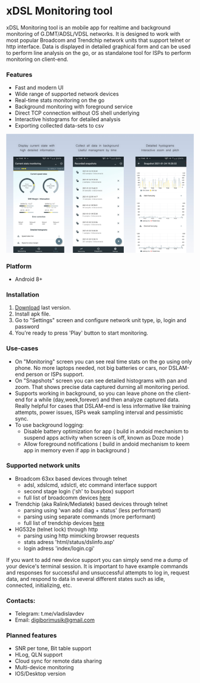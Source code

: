 

# xDSL Monitoring tool

xDSL Monitoring tool is an mobile app for realtime and background monitoring of G.DMT/ADSL/VDSL networks. It is designed to work with most popular Broadcom and Trendchip network units that support telnet or http interface. Data is displayed in detailed graphical form and can be used to perform line analysis on the go, or as standalone tool for ISPs to perform monitoring on client-end.


### Features
  - Fast and modern UI
  - Wide range of supported network devices
  - Real-time stats monitoring on the go
  - Background monitoring with foreground service
  - Direct TCP connection without OS shell underlying
  - Interactive histograms for detailed analysis
  - Exporting collected data-sets to csv

  
![screenshot](https://github.com/digiboridev/xDSL-Monitoring-tool/blob/main/md/bg.jpg)

### Platform
  - Android 8+

### Installation
1. [Download](https://github.com/digiboridev/xDSL-Monitoring-tool/releases/) last version.
2. Install apk file.
3. Go to "Settings" screen and configure network unit type, ip, login and password
4. You're ready to press 'Play' button to start monitoring.

### Use-cases
- On "Monitoring" screen you can see real time stats on the go using only phone. No more laptops needed, not big batteries or cars, nor DSLAM-end person or ISPs support.
- On "Snapshots" screen you can see detailed histograms with pan and zoom. That shows precise data captured durning all monitoring period.
- Supports working in background, so you can leave phone on the client-end for a while (day,week,forever) and then analyze captured data. Really helpful for  cases that DSLAM-end is less informative like training attempts, power issues, ISPs weak sampling interval and pessimistic sync. 
- To use background logging:
   - Disable battery optimization for app ( build in andoid mechanism to suspend apps activity when screen is off, known as Doze mode )
   - Allow foreground notifications ( build in andoid mechanism to keem app in memory even if app in background )

### Supported network units
  - Broadcom 63xx based devices through telnet
    - adsl, xdslcmd, xdslctl, etc command interface support
    - second stage login ('sh' to busybox) support
    - full list of broadcomm devices [here](https://wiki.kitz.co.uk/index.php?title=BCM_routers)
  - Trendchip (aka Ralink/Mediatek) based devices through telnet
    - parsing using 'wan adsl diag + status' (less performant)
    - parsing using separate commands (more performant)
    - full list of trendchip devices [here](http://en.techinfodepot.shoutwiki.com/wiki/TrendChip)
  - HG532e (telnet lock) through http
    - parsing using http mimicking browser requests
    - stats adress 'html/status/dslinfo.asp'
    - login adress 'index/login.cgi'
  

If you want to add new device support you can simply send me a dump of your device's terminal session. It is important to have example commands and responses for successful and unsuccessful attempts to log in, request data, and respond to data in several different states such as idle, connected, initializing, etc.

### Contacts: 
  - Telegram: t.me/vladislavdev
  - Email: digiborimusik@gmail.com

### Planned features
  - SNR per tone, Bit table support
  - HLog, QLN support
  - Cloud sync for remote data sharing
  - Multi-device monitoring
  - IOS/Desktop version
